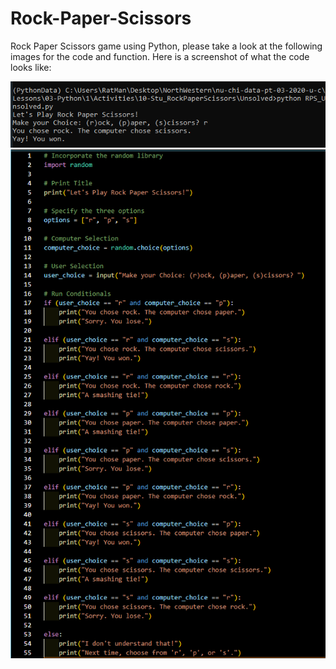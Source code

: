 # Rock-Paper-Scissors
Rock Paper Scissors game using Python, please take a look at the following images for the code and function.
Here is a screenshot of what the code looks like: 

![AnacondaPromptRPS](AnacondaPromptRPS.PNG)
![RockPaperScissors](RockPaperScissors.PNG)
